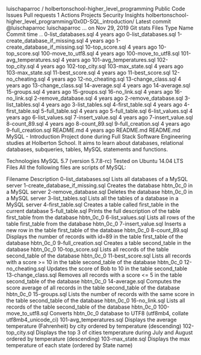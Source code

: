 
luischaparroc
/
holbertonschool-higher_level_programming
Public
Code
Issues
Pull requests
1
Actions
Projects
Security
Insights
holbertonschool-higher_level_programming/0x0D-SQL_introduction/
Latest commit
@luischaparroc
luischaparroc
…
on Nov 29, 2019
Git stats
Files
Type
Name
Commit time
. .
0-list_databases.sql
4 years ago
0-list_databases.sql
1-create_database_if_missing.sql
4 years ago
1-create_database_if_missing.sql
10-top_score.sql
4 years ago
10-top_score.sql
100-move_to_utf8.sql
4 years ago
100-move_to_utf8.sql
101-avg_temperatures.sql
4 years ago
101-avg_temperatures.sql
102-top_city.sql
4 years ago
102-top_city.sql
103-max_state.sql
4 years ago
103-max_state.sql
11-best_score.sql
4 years ago
11-best_score.sql
12-no_cheating.sql
4 years ago
12-no_cheating.sql
13-change_class.sql
4 years ago
13-change_class.sql
14-average.sql
4 years ago
14-average.sql
15-groups.sql
4 years ago
15-groups.sql
16-no_link.sql
4 years ago
16-no_link.sql
2-remove_database.sql
4 years ago
2-remove_database.sql
3-list_tables.sql
4 years ago
3-list_tables.sql
4-first_table.sql
4 years ago
4-first_table.sql
5-full_table.sql
4 years ago
5-full_table.sql
6-list_values.sql
4 years ago
6-list_values.sql
7-insert_value.sql
4 years ago
7-insert_value.sql
8-count_89.sql
4 years ago
8-count_89.sql
9-full_creation.sql
4 years ago
9-full_creation.sql
README.md
4 years ago
README.md
README.md
MySQL - Introduction
Project done during Full Stack Software Engineering studies at Holberton School. It aims to learn about databases, relational databases, subqueries, tables, MySQL statements and functions.

Technologies
MySQL 5.7 (version 5.7.8-rc)
Tested on Ubuntu 14.04 LTS
Files
All the following files are scripts of MySQL:

Filename	Description
0-list_databases.sql	Lists all databases of a MySQL server
1-create_database_if_missing.sql	Creates the database hbtn_0c_0 in a MySQL server
2-remove_database.sql	Deletes the database hbtn_0c_0 in a MySQL server
3-list_tables.sql	Lists all the tables of a database in a MySQL server
4-first_table.sql	Creates a table called first_table in the current database
5-full_table.sql	Prints the full description of the table first_table from the database hbtn_0c_0
6-list_values.sql	Lists all rows of the table first_table from the database hbtn_0c_0
7-insert_value.sql	Inserts a new row in the table first_table of the database hbtn_0c_0
8-count_89.sql	Displays the number of records with id=89 in the table first_table of the database hbtn_0c_0
9-full_creation.sql	Creates a table second_table in the database hbtn_0c_0
10-top_score.sql	Lists all records of the table second_table of the database hbtn_0c_0
11-best_score.sql	Lists all records with a score >= 10 in the table second_table of the database hbtn_0c_0
12-no_cheating.sql	Updates the score of Bob to 10 in the table second_table
13-change_class.sql	Removes all records with a score <= 5 in the table second_table of the database hbtn_0c_0
14-average.sql	Computes the score average of all records in the table second_table of the database hbtn_0c_0
15-groups.sql	Lists the number of records with the same score in the table second_table of the database hbtn_0c_0
16-no_link.sql	Lists all records of the table second_table of the database hbtn_0c_0
100-move_to_utf8.sql	Converts hbtn_0c_0 database to UTF8 (utf8mb4, collate utf8mb4_unicode_ci)
101-avg_temperatures.sql	Displays the average temperature (Fahrenheit) by city ordered by temperature (descending)
102-top_city.sql	Displays the top 3 of cities temperature during July and August ordered by temperature (descending)
103-max_state.sql	Displays the max temperature of each state (ordered by State name)
